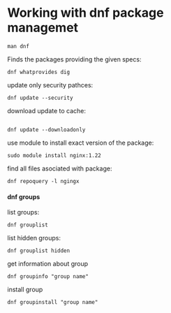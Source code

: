 # Working with dnf package managemet

```
man dnf
```

Finds  the  packages  providing  the  given specs:
```
dnf whatprovides dig
```

update only security pathces:
```
dnf update --security
```

download update to cache:
```

dnf update --downloadonly
```
use module to install exact version of the package:
```
sudo module install nginx:1.22
```
find all files asociated with package:
```
dnf repoquery -l ngingx
```

#### dnf groups

list groups:

```
dnf grouplist
```

list hidden groups:

```
dnf grouplist hidden
```
 
get information about group

```
dnf groupinfo "group name"
```

install group

```
dnf groupinstall "group name"
```

